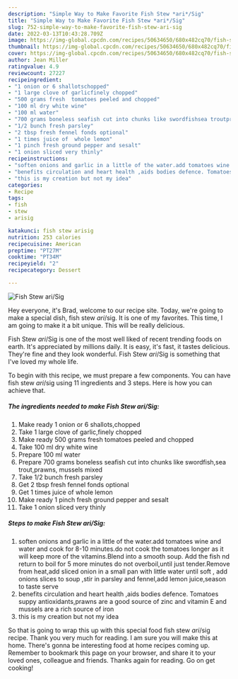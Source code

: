 ```yaml
---
description: "Simple Way to Make Favorite Fish Stew *ari*/Sig"
title: "Simple Way to Make Favorite Fish Stew *ari*/Sig"
slug: 752-simple-way-to-make-favorite-fish-stew-ari-sig
date: 2022-03-13T10:43:28.709Z
image: https://img-global.cpcdn.com/recipes/50634650/680x482cq70/fish-stew-arisig-recipe-main-photo.jpg
thumbnail: https://img-global.cpcdn.com/recipes/50634650/680x482cq70/fish-stew-arisig-recipe-main-photo.jpg
cover: https://img-global.cpcdn.com/recipes/50634650/680x482cq70/fish-stew-arisig-recipe-main-photo.jpg
author: Jean Miller
ratingvalue: 4.9
reviewcount: 27227
recipeingredient:
- "1 onion or 6 shallotschopped"
- "1 large clove of garlicfinely chopped"
- "500 grams fresh  tomatoes peeled and chopped"
- "100 ml dry white wine"
- "100 ml water"
- "700 grams boneless seafish cut into chunks like swordfishsea troutprawns mussels mixed"
- "1/2 bunch fresh parsley"
- "2 tbsp fresh fennel fonds optional"
- "1 times juice of  whole lemon"
- "1 pinch fresh ground pepper and sesalt"
- "1 onion sliced very thinly"
recipeinstructions:
- "soften onions and garlic in a little of the water.add tomatoes wine and water and cook for 8-10 minutes.do not cook the tomatoes longer as it will keep more of the vitamins.Blend into a smooth soup. Add the fish nd return to boil for 5 more minutes do not overboil,until just tender.Remove from heat,add  sliced onion in a small pan with  little water until soft , add onions slices to soup ,stir in parsley and fennel,add lemon juice,season to taste serve"
- "benefits circulation and heart health ,aids bodies defence. Tomatoes suppy antioxidants,prawns are a good source of zinc and vitamin E and mussels are a rich source of iron"
- "this is my creation but not my idea"
categories:
- Recipe
tags:
- fish
- stew
- arisig

katakunci: fish stew arisig 
nutrition: 253 calories
recipecuisine: American
preptime: "PT27M"
cooktime: "PT34M"
recipeyield: "2"
recipecategory: Dessert

---
```



![Fish Stew *ari*/Sig](https://img-global.cpcdn.com/recipes/50634650/680x482cq70/fish-stew-arisig-recipe-main-photo.jpg)

Hey everyone, it's Brad, welcome to our recipe site. Today, we're going to make a special dish, fish stew *ari*/sig. It is one of my favorites. This time, I am going to make it a bit unique. This will be really delicious.



Fish Stew *ari*/Sig is one of the most well liked of recent trending foods on earth. It's appreciated by millions daily. It is easy, it's fast, it tastes delicious. They're fine and they look wonderful. Fish Stew *ari*/Sig is something that I've loved my whole life.


To begin with this recipe, we must prepare a few components. You can have fish stew *ari*/sig using 11 ingredients and 3 steps. Here is how you can achieve that.

<!--inarticleads1-->

##### The ingredients needed to make Fish Stew *ari*/Sig:

1. Make ready 1 onion or 6 shallots,chopped
1. Take 1 large clove of garlic,finely chopped
1. Make ready 500 grams fresh  tomatoes peeled and chopped
1. Take 100 ml dry white wine
1. Prepare 100 ml water
1. Prepare 700 grams boneless seafish cut into chunks like swordfish,sea trout,prawns, mussels mixed
1. Take 1/2 bunch fresh parsley
1. Get 2 tbsp fresh fennel fonds optional
1. Get 1 times juice of  whole lemon
1. Make ready 1 pinch fresh ground pepper and sesalt
1. Take 1 onion sliced very thinly




<!--inarticleads2-->

##### Steps to make Fish Stew *ari*/Sig:

1. soften onions and garlic in a little of the water.add tomatoes wine and water and cook for 8-10 minutes.do not cook the tomatoes longer as it will keep more of the vitamins.Blend into a smooth soup. Add the fish nd return to boil for 5 more minutes do not overboil,until just tender.Remove from heat,add  sliced onion in a small pan with  little water until soft , add onions slices to soup ,stir in parsley and fennel,add lemon juice,season to taste serve
1. benefits circulation and heart health ,aids bodies defence. Tomatoes suppy antioxidants,prawns are a good source of zinc and vitamin E and mussels are a rich source of iron
1. this is my creation but not my idea




So that is going to wrap this up with this special food fish stew *ari*/sig recipe. Thank you very much for reading. I am sure you will make this at home. There's gonna be interesting food at home recipes coming up. Remember to bookmark this page on your browser, and share it to your loved ones, colleague and friends. Thanks again for reading. Go on get cooking!

